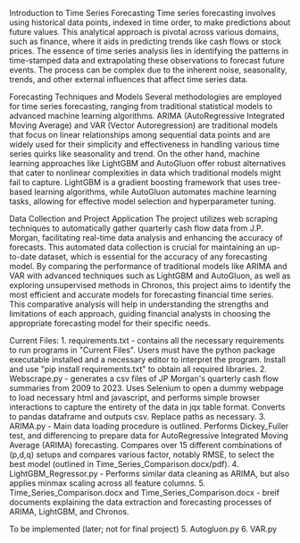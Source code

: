 Introduction to Time Series Forecasting
Time series forecasting involves using historical data points, indexed in time order, to make predictions about future values. This analytical approach is pivotal across various domains, such as finance, where it aids in predicting trends like cash flows or stock prices. The essence of time series analysis lies in identifying the patterns in time-stamped data and extrapolating these observations to forecast future events. The process can be complex due to the inherent noise, seasonality, trends, and other external influences that affect time series data.

Forecasting Techniques and Models
Several methodologies are employed for time series forecasting, ranging from traditional statistical models to advanced machine learning algorithms. ARIMA (AutoRegressive Integrated Moving Average) and VAR (Vector Autoregression) are traditional models that focus on linear relationships among sequential data points and are widely used for their simplicity and effectiveness in handling various time series quirks like seasonality and trend. On the other hand, machine learning approaches like LightGBM and AutoGluon offer robust alternatives that cater to nonlinear complexities in data which traditional models might fail to capture. LightGBM is a gradient boosting framework that uses tree-based learning algorithms, while AutoGluon automates machine learning tasks, allowing for effective model selection and hyperparameter tuning.

Data Collection and Project Application
The project utilizes web scraping techniques to automatically gather quarterly cash flow data from J.P. Morgan, facilitating real-time data analysis and enhancing the accuracy of forecasts. This automated data collection is crucial for maintaining an up-to-date dataset, which is essential for the accuracy of any forecasting model. By comparing the performance of traditional models like ARIMA and VAR with advanced techniques such as LightGBM and AutoGluon, as well as exploring unsupervised methods in Chronos, this project aims to identify the most efficient and accurate models for forecasting financial time series. This comparative analysis will help in understanding the strengths and limitations of each approach, guiding financial analysts in choosing the appropriate forecasting model for their specific needs.

Current Files:
    1. requirements.txt - contains all the necessary requirements to run programs in "Current Files". Users must have the python package executable installed and a necessary editor to interpret the program. Install and use "pip install requirements.txt" to obtain all required libraries.
    2. Webscrape.py - generates a csv files of JP Morgan's quarterly cash flow summaries from 2009 to 2023. Uses Selenium to open a dummy webpage to load necessary html and javascript, and performs simple browser interactions to capture the entirety of the data in jqx table format. Converts to pandas dataframe and outputs csv. Replace paths as necessary.
    3. ARIMA.py - Main data loading procedure is outlined. Performs Dickey_Fuller test, and differencing to prepare data for AutoRegressive Integrated Moving Average (ARIMA) forecasting. Compares over 15 different combinations of (p,d,q) setups and compares various factor, notably RMSE, to select the best model (outlined in Time_Series_Comparison.docx/pdf).
    4. LightGBM_Regressor.py - Performs similar data cleaning as ARIMA, but also applies minmax scaling across all feature columns. 
    5. Time_Series_Comparison.docx and Time_Series_Comparison.docx - breif documents explaining the data extraction and forecasting processes of ARIMA, LightGBM, and Chronos.

To be implemented (later; not for final project)
    5. Autogluon.py 
    6. VAR.py 